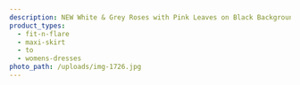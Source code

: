 ```yaml
---
description: NEW White & Grey Roses with Pink Leaves on Black Background
product_types:
  - fit-n-flare
  - maxi-skirt
  - to
  - womens-dresses
photo_path: /uploads/img-1726.jpg
---
```

